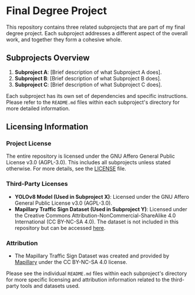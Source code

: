 # Final Degree Project

This repository contains three related subprojects that are part of my final degree project. Each subproject addresses a different aspect of the overall work, and together they form a cohesive whole.

## Subprojects Overview

1. **Subproject A**: [Brief description of what Subproject A does].
2. **Subproject B**: [Brief description of what Subproject B does].
3. **Subproject C**: [Brief description of what Subproject C does].

Each subproject has its own set of dependencies and specific instructions. Please refer to the `README.md` files within each subproject's directory for more detailed information.

## Licensing Information

### Project License
The entire repository is licensed under the GNU Affero General Public License v3.0 (AGPL-3.0). This includes all subprojects unless stated otherwise. For more details, see the [LICENSE](LICENSE.md) file.

### Third-Party Licenses
- **YOLOv8 Model (Used in Subproject X)**: Licensed under the GNU Affero General Public License v3.0 (AGPL-3.0).
- **Mapillary Traffic Sign Dataset (Used in Subproject Y)**: Licensed under the Creative Commons Attribution-NonCommercial-ShareAlike 4.0 International (CC BY-NC-SA 4.0). The dataset is not included in this repository but can be accessed [here](https://www.mapillary.com/dataset/trafficsign).

### Attribution
- The Mapillary Traffic Sign Dataset was created and provided by [Mapillary](https://www.mapillary.com/) under the CC BY-NC-SA 4.0 license.

Please see the individual `README.md` files within each subproject's directory for more specific licensing and attribution information related to the third-party tools and datasets used.
